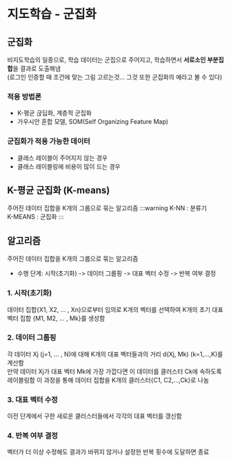 # 지도학습 - 군집화

## 군집화
비지도학습의 일종으로, 학습 데이터는 군집으로 주어지고, 학습하면서 **서로소인 부분집합**을 결과로 도출해냄  
(로그인 인증할 때 조건에 맞는 그림 고르는것... 그것 또한 군집화의 예라고 볼 수 있다)

### 적용 방법론
- K-평균 굱딥화, 계층적 군집화
- 가우시안 혼합 모델, SOM(Self Organizing Feature Map)

### 군집화가 적용 가능한 데이터
- 클래스 레이블이 주어지지 않는 경우
- 클래스 레이블링에 비용이 많이 드는 경우


## K-평균 군집화 (K-means)
주어진 데이터 집합을 K개의 그룹으로 묶는 알고리즘
:::warning
K-NN : 분류기  
K-MEANS : 군집화
:::

## 알고리즘
주어진 데이터 집합을 K개의 그룹으로 묶는 알고리즘
- 수행 단계: 시작(초기화) -> 데이터 그룹핑 -> 대표 벡터 수정 -> 반복 여부 결정

### 1. 시작(초기화)
데이터 집합{X1, X2, ... , Xn}으로부터 임의로 K개의 벡터를 선택하여 K개의 초기 대표 벡터 집합 {M1, M2, ... , Mk}를 생성함

### 2. 데이터 그룹핑
각 데이터 Xj (j=1, ... , N)에 대해 K개의 대표 벡터들과의 거리 d(Xj, Mk) (k=1,...,K)를 계산함  
만약 데이터 Xj가 대표 벡터 Mk에 가장 가깝다면 이 데이터를 클러스터 Ck에 속하도록 레이블링함
이 과정을 통해 데이터 집합을 K개의 클러스터{C1, C2,...,Ck}로 나눔

### 3. 대표 벡터 수정
이전 단계에서 구한 새로운 클러스터들에서 각각의 대표 벡터를 갱신함

### 4. 반복 여부 결정
벡터가 더 이상 수정해도 결과가 바뀌지 않거나 설정한 반복 횟수에 도달하면 종료